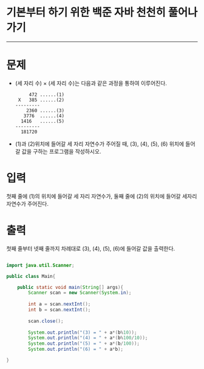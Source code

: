 # 기본부터 하기 위한 백준 자바 천천히 풀어나가기
--------------------------------------------

# 문제
 - (세 자리 수) × (세 자리 수)는 다음과 같은 과정을 통하여 이루어진다.
 
 
 			472	......(1)
 		X	385 ......(2)
 	   ---------
 	       2360 ......(3)
 	      3776	......(4)
 	     1416   ......(5)
 	   ---------
 	     181720
 	  
 - (1)과 (2)위치에 들어갈 세 자리 자연수가 주어질 때, (3), (4), (5), (6) 위치에 들어갈 값을 구하는 프로그램을 작성하시오. 	     
 
# 입력
 첫째 줄에 (1)의 위치에 들어갈 세 자리 자연수가, 둘째 줄에 (2)의 위치에 들어갈 세자리 자연수가 주어진다.

# 출력
 첫째 줄부터 넷째 줄까지 차례대로 (3), (4), (5), (6)에 들어갈 값을 출력한다.
 
 
~~~java

import java.util.Scanner;

public class Main{

	public static void main(String[] args){
		Scanner scan = new Scanner(System.in);
		
		int a = scan.nextInt();
		int b = scan.nextInt();
		
		scan.close();
		
		System.out.println("(3) = " + a*(b%10));
		System.out.println("(4) = " + a*(b%100/10));
		System.out.println("(5) = " + a*(b/100));
		System.out.println("(6) = " + a*b);

}
~~~